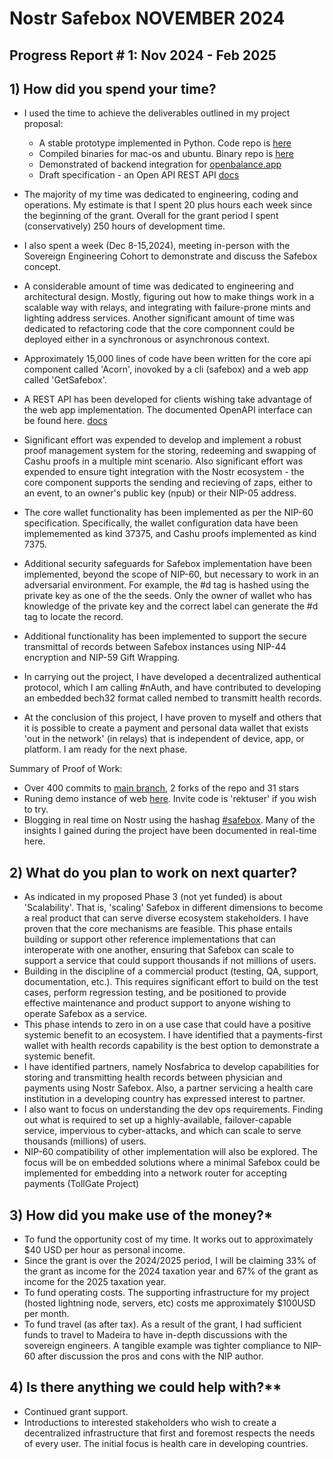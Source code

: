 # Nostr Safebox NOVEMBER 2024
## Progress Report # 1: Nov 2024 - Feb 2025

## 1) How did you spend your time?

- I used the time to achieve the deliverables outlined in my project proposal:
    - A stable prototype implemented in Python. Code repo is [here](https://github.com/safebox)
    - Compiled binaries for mac-os and ubuntu. Binary repo is [here](https://github.com/safebox-binaries)
    - Demonstrated of backend integration for [openbalance.app](https://openbalance.app)
    - Draft specification - an Open API REST API [docs](https://openbalance.app/docs) 

- The majority of my time was dedicated to engineering, coding and operations. My estimate is that I spent 20 plus hours each week since the beginning of the grant. Overall for the grant period I spent (conservatively) 250 hours of development time. 
- I also spent a week (Dec 8-15,2024), meeting in-person with the Sovereign Engineering Cohort to demonstrate and discuss the Safebox concept.
- A considerable amount of time was dedicated to engineering and architectural design. Mostly, figuring out how to make things work in a scalable way with relays, and integrating with failure-prone mints and lighting address services. Another significant amount of time was dedicated to refactoring code that the core componnent could be deployed either in a synchronous or asynchronous context.
- Approximately 15,000 lines of code have been written for the core api component called 'Acorn', inovoked by a cli (safebox) and a web app called 'GetSafebox'.
- A REST API has been developed for clients wishing take advantage of the web app implementation. The documented OpenAPI interface can be found here. [docs](https://getsafebox.app/docs)
- Significant effort was expended to develop and implement a robust proof management system for the storing, redeeming and swapping of Cashu proofs in a multiple mint scenario. Also significant effort was expended to ensure tight integration with the Nostr ecosystem - the core component supports the sending and recieving of zaps, either to an event, to an owner's public key (npub) or their NIP-05 address.
- The core wallet functionality has been implemented as per the NIP-60 specification. Specifically, the wallet configuration data have been implememented as kind 37375, and Cashu proofs implemented as kind 7375. 
- Additional security safeguards for Safebox implementation have been implemented, beyond the scope of NIP-60, but necessary to work in an adversarial environment. For example, the #d tag is hashed using the private key as one of the the seeds. Only the owner of wallet who has knowledge of the  private key and the correct label can generate the #d tag to locate the record. 
- Additional functionality has been implemented to support the secure transmittal of records between Safebox instances using NIP-44 encryption and NIP-59 Gift Wrapping. 
- In carrying out the project, I have developed a decentralized authentical protocol, which I am calling #nAuth, and have contributed to developing an embedded bech32 format called nembed to transmitt health records.
- At the conclusion of this project, I have proven to myself and others that it is possible to create a payment and personal data wallet that exists 'out in the network' (in relays) that is independent of device, app, or platform. I am ready for the next phase.

Summary of Proof of Work: 
- Over 400 commits to [main branch](https://github.com/trbouma/safebox/tree/main), 2 forks of the repo and 31 stars
- Runing demo instance of web [here](https://getsafebox.app). Invite code is 'rektuser' if you wish to try.
- Blogging in real time on Nostr using the hashag [#safebox](https://tim-bouma.npub.pro/tag/safebox). Many of the insights I gained during the project have been documented in real-time here.

## 2) What do you plan to work on next quarter?

- As indicated in my proposed Phase 3 (not yet funded) is about 'Scalability'. That is, 'scaling' Safebox in different dimensions to become a real product that can serve diverse ecosystem stakeholders. I have proven that the core mechanisms are feasible. This phase entails building or support other reference implementations that can interoperate with one another, ensuring that Safebox can scale to support a service that could support thousands if not millions of users.
- Building in the discipline of a commercial product (testing, QA, support, documentation, etc.). This requires significant effort to build on the test cases, perform regression testing, and be positioned to provide effective maintenance and product support to anyone wishing to operate Safebox as a service.
- This phase intends to zero in on a use case that could have a positive systemic benefit to an ecosystem. I have identified that a payments-first wallet with health records capability is the best option to demonstrate a systemic benefit.
- I have identified partners, namely Nosfabrica to develop capabilities for storing and transmitting health records between physician and payments using Nostr Safebox. Also, a partner servicing a health care institution in a developing country has expressed interest to partner. 
- I also want to focus on understanding the dev ops requirements. Finding out what is required to set up a highly-available, failover-capable service, impervious to cyber-attacks, and which can scale to serve thousands (millions) of users.
- NIP-60 compatibility of other implementation will also be explored. The focus will be on embedded solutions where a minimal Safebox could be implemented for embedding into a network router for accepting payments (TollGate Project)

## 3) How did you make use of the money?*

- To fund the opportunity cost of my time. It works out to approximately $40 USD per hour as personal income.
- Since the grant is over the 2024/2025 period, I will be claiming 33% of the grant as income for the 2024 taxation year and 67% of the grant as income for the 2025 taxation year.
- To fund operating costs. The supporting infrastructure for my project (hosted lightning node, servers, etc) costs me approximately $100USD per month.
- To fund travel (as after tax). As a result of the grant, I had sufficient funds to travel to Madeira to have in-depth discussions with the sovereign engineers. A tangible example was tighter compliance to NIP-60 after discussion the pros and cons with the NIP author.

## 4) Is there anything we could help with?**

- Continued grant support. 
- Introductions to interested stakeholders who wish to create a decentralized infrastructure that first and foremost respects the needs of every user. The initial focus is health care in developing countries.
